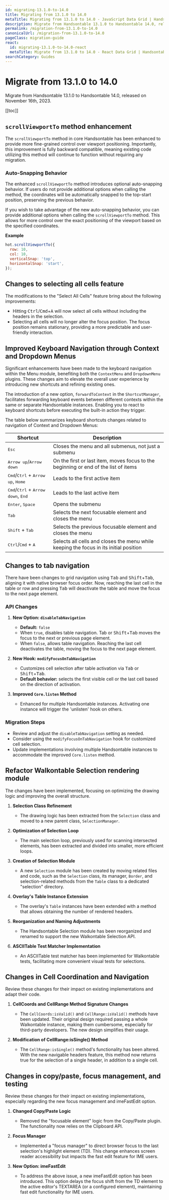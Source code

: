 ```yaml
---
id: migrating-13.1.0-to-14.0
title: Migrating from 13.1.0 to 14.0
metaTitle: Migrating from 13.1.0 to 14.0 - JavaScript Data Grid | Handsontable
description: Migrate from Handsontable 13.1.0 to Handsontable 14.0, released on November 15th, 2023.
permalink: /migration-from-13.1.0-to-14.0
canonicalUrl: /migration-from-13.1.0-to-14.0
pageClass: migration-guide
react:
  id: migrating-13.1.0-to-14.0-react
  metaTitle: Migrate from 13.1.0 to 14.0 - React Data Grid | Handsontable
searchCategory: Guides
---
```


# Migrate from 13.1.0 to 14.0

Migrate from Handsontable 13.1.0 to Handsontable 14.0, released on November 16th, 2023.

[[toc]]

## `scrollViewportTo` method enhancement

The `scrollViewportTo` method in core Handsontable has been enhanced to provide more fine-grained control over viewport positioning. Importantly, this improvement is fully backward compatible, meaning existing code utilizing this method will continue to function without requiring any migration.

### Auto-Snapping Behavior
The enhanced `scrollViewportTo` method introduces optional auto-snapping behavior. If users do not provide additional options when calling the method, the coordinates will be automatically snapped to the top-start position, preserving the previous behavior.

If you wish to take advantage of the new auto-snapping behavior, you can provide additional options when calling the `scrollViewportTo` method. This allows for more control over the exact positioning of the viewport based on the specified coordinates.


**Example**
```js
hot.scrollViewportTo({
  row: 10,
  col: 10,
  verticalSnap: 'top',
  horizontalSnap: 'start',
});
```


## Changes to selecting all cells feature

The modifications to the "Select All Cells" feature bring about the following improvements:

- Hitting <kbd>Ctrl</kbd>/<kbd>Cmd</kbd>+<kbd>A</kbd> will now select all cells without including the headers in the selection.
- Selecting all cells will no longer alter the focus position. The focus position remains stationary, providing a more predictable and user-friendly interaction.


## Improved Keyboard Navigation through Context and Dropdown Menus
Significant enhancements have been made to the keyboard navigation within the Menu module, benefiting both the `ContextMenu` and `DropdownMenu` plugins. These changes aim to elevate the overall user experience by introducing new shortcuts and refining existing ones.

The introduction of a new option, `forwardToContext` in the `ShortcutManager`, facilitates forwarding keyboard events between different contexts within the same or separate Handsontable instances. Enabling you to react to keyboard shortcuts before executing the built-in action they trigger.

The table below summarizes keyboard shortcuts changes related to navigation of Context and Dropdown Menus:

| Shortcut | Description |
|----------|-------------|
| <kbd>Esc</kbd> | Closes the menu and all submenus, not just a submenu |
| <kbd>Arrow up</kbd>/<kbd>Arrow down</kbd> | On the first or last item, moves focus to the beginning or end of the list of items |
| <kbd>Cmd</kbd>/<kbd>Ctrl</kbd> + <kbd>Arrow up</kbd>, <kbd>Home</kbd> | Leads to the first active item |
| <kbd>Cmd</kbd>/<kbd>Ctrl</kbd> + <kbd>Arrow down</kbd>, <kbd>End</kbd> | Leads to the last active item |
| <kbd>Enter</kbd>, <kbd>Space</kbd> | Opens the submenu |
| <kbd>Tab</kbd> | Selects the next focusable element and closes the menu |
| <kbd>Shift</kbd> + <kbd>Tab</kbd> | Selects the previous focusable element and closes the menu |
| <kbd>Ctrl</kbd>/<kbd>Cmd</kbd> + <kbd>A</kbd> | Selects all cells and closes the menu while keeping the focus in its initial position |



## Changes to tab navigation



There have been changes to grid navigation using <kbd>Tab</kbd> and <kbd>Shift</kbd>+<kbd>Tab</kbd>, aligning it with native browser focus order. Now, reaching the last cell in the table or row and pressing <kbd>Tab</kbd> will deactivate the table and move the focus to the next page element.

### API Changes
1. **New Option: `disableTabNavigation`**
   - **Default:** `false`
   - When `true`, disables table navigation. Tab or <kbd>Shift</kbd>+<kbd>Tab</kbd> moves the focus to the next or previous page element.
   - When `false`, allows table navigation. Reaching the last cell deactivates the table, moving the focus to the next page element.

2. **New Hook: `modifyFocusOnTabNavigation`**
   - Customizes cell selection after table activation via <kbd>Tab</kbd> or <kbd>Shift</kbd>+<kbd>Tab</kbd>.
   - **Default behavior:** selects the first visible cell or the last cell based on the direction of activation.

3. **Improved `Core.listen` Method**
   - Enhanced for multiple Handsontable instances. Activating one instance will trigger the 'unlisten' hook on others.

### Migration Steps
- Review and adjust the `disableTabNavigation` setting as needed.
- Consider using the `modifyFocusOnTabNavigation` hook for customized cell selection.
- Update implementations involving multiple Handsontable instances to accommodate the improved `Core.listen` method.

## Refactor Walkontable Selection rendering module

The changes have been implemented, focusing on optimizing the drawing logic and improving the overall structure.

1. **Selection Class Refinement**
   - The drawing logic has been extracted from the `Selection` class and moved to a new parent class, `SelectionManager`.

2. **Optimization of Selection Loop**
   - The main selection loop, previously used for scanning intersected elements, has been extracted and divided into smaller, more efficient loops.

3. **Creation of Selection Module**
   - A new `Selection` module has been created by moving related files and code, such as the `Selection` class, its manager, `Border`, and selection-related methods from the `Table` class to a dedicated "selection" directory.

4. **Overlay's Table Instance Extension**
   - The overlay's `Table` instances have been extended with a method that allows obtaining the number of rendered headers.

5. **Reorganization and Naming Adjustments**
   - The Handsontable Selection module has been reorganized and renamed to support the new Walkontable Selection API.

6. **ASCIITable Test Matcher Implementation**
   - An ASCIITable test matcher has been implemented for Walkontable tests, facilitating more convenient visual tests for selections.

## Changes in Cell Coordination and Navigation
Review these changes for their impact on existing implementations and adapt their code.

1. **CellCoords and CellRange Method Signature Changes**
   - The `CellCoords:isValid()` and `CellRange:isValid()` methods have been updated. Their original design required passing a whole Walkontable instance, making them cumbersome, especially for third-party developers. The new design simplifies their usage.

2. **Modification of CellRange:isSingle() Method**
   - The `CellRange:isSingle()` method's functionality has been altered. With the new navigable headers feature, this method now returns true for the selection of a single header, in addition to a single cell.

## Changes in copy/paste, focus management, and testing
 Review these changes for their impact on existing implementations, especially regarding the new focus management and imeFastEdit option.

1. **Changed Copy/Paste Logic**
   - Removed the "focusable element" logic from the Copy/Paste plugin. The functionality now relies on the Clipboard API.

2. **Focus Manager**
   - Implemented a "focus manager" to direct browser focus to the last selection's highlight element (TD). This change enhances screen reader accessibility but impacts the fast edit feature for IME users.

3. **New Option: imeFastEdit**
   - To address the above issue, a new imeFastEdit option has been introduced. This option delays the focus shift from the TD element to the active editor's TEXTAREA (or a configured element), maintaining fast edit functionality for IME users.


<!-- Mention https://github.com/handsontable/handsontable/pull/10540

Mention dom tree change
 I’d mention only the changes that structurally changed the DOM tree, like wrapping icons in elements, as that potentially can affect the CSS selectors that some developers might have used to target those icons --> 